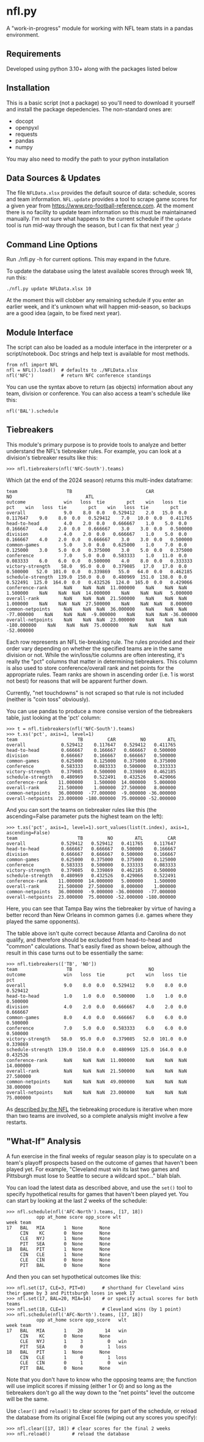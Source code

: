 # nfl.py #

A "work-in-progress" module for working with NFL team stats in a pandas environment.

## Requirements ##

Developed using python 3.10+ along with the packages listed below

## Installation ##

This is a basic script (not a package) so you'll need to download
it yourself and install the package depedencies. The non-standard ones
are:

* docopt
* openpyxl
* requests
* pandas
* numpy

You may also need to modify the path to your python installation

## Data Sources & Updates ##

The file `NFLData.xlsx` provides the default source of data:
schedule, scores and team information. `NFL.update` provides
a tool to scrape game scores for a given year from
<https://www.pro-football-reference.com>. At the moment there
is no facility to update team information so this
must be maintainaned manually. I'm not sure what happens
to the current schedule if the `update` tool is run mid-way
through the season, but I can fix that next year ;)

## Command Line Options ##

Run ./nfl.py -h for current options. This may expand in the future.

To update the database using the latest available scores through week 18, run this:

````
./nfl.py update NFLData.xlsx 10
````

At the moment this will clobber any remaining schedule if you enter an earlier week,
and it's unknown what will happen mid-season, so backups are a good idea
(again, to be fixed next year).

## Module Interface ##

The script can also be loaded as a module interface in the interpreter
or a script/notebook. Doc strings and help text is available for most methods.

````
from nfl import NFL
nfl = NFL().load()  # defaults to ./NFLData.xlsx
nfl('NFC')          # return NFC conference standings
````

You can use the syntax above to return (as objects) information about any
team, division or conference. You can also access a team's schedule like this:

````
nfl('BAL').schedule
````

## Tiebreakers ##

This module's primary purpose is to provide tools to analyze and better
understand the NFL's tiebreaker rules. For example, you can look at a division's
tiebreaker results like this:

````
>>> nfl.tiebreakers(nfl('NFC-South').teams)
````

Which (at the end of the 2024 season) returns this multi-index dataframe:

````
team                  TB                           CAR                             NO                           ATL                       
outcome              win   loss  tie        pct    win   loss  tie         pct    win   loss  tie        pct    win   loss  tie        pct
overall              9.0    8.0  0.0   0.529412    2.0   15.0  0.0    0.117647    9.0    8.0  0.0   0.529412    7.0   10.0  0.0   0.411765
head-to-head         4.0    2.0  0.0   0.666667    1.0    5.0  0.0    0.166667    4.0    2.0  0.0   0.666667    3.0    3.0  0.0   0.500000
division             4.0    2.0  0.0   0.666667    1.0    5.0  0.0    0.166667    4.0    2.0  0.0   0.666667    3.0    3.0  0.0   0.500000
common-games         5.0    3.0  0.0   0.625000    1.0    7.0  0.0    0.125000    3.0    5.0  0.0   0.375000    3.0    5.0  0.0   0.375000
conference           7.0    5.0  0.0   0.583333    1.0   11.0  0.0    0.083333    6.0    6.0  0.0   0.500000    4.0    8.0  0.0   0.333333
victory-strength    58.0   95.0  0.0   0.379085   17.0   17.0  0.0    0.500000   52.0  101.0  0.0   0.339869   55.0   64.0  0.0   0.462185
schedule-strength  139.0  150.0  0.0   0.480969  151.0  138.0  0.0    0.522491  125.0  164.0  0.0   0.432526  124.0  165.0  0.0   0.429066
conference-rank      NaN    NaN  NaN  11.000000    NaN    NaN  NaN    1.500000    NaN    NaN  NaN  14.000000    NaN    NaN  NaN   5.000000
overall-rank         NaN    NaN  NaN  21.500000    NaN    NaN  NaN    1.000000    NaN    NaN  NaN  27.500000    NaN    NaN  NaN   8.000000
common-netpoints     NaN    NaN  NaN  36.000000    NaN    NaN  NaN  -77.000000    NaN    NaN  NaN  -9.000000    NaN    NaN  NaN -36.000000
overall-netpoints    NaN    NaN  NaN  23.000000    NaN    NaN  NaN -180.000000    NaN    NaN  NaN  75.000000    NaN    NaN  NaN -52.000000
````

Each row represents an NFL tie-breaking rule. The rules provided and their order vary depending on
whether the specified teams are in the same division or not. While the win/loss/tie columns are often
interesting, it's really the "pct" columns that matter in determining tiebreakers. This column is also
used to store conference/overall rank and net points for the appropriate rules. Team ranks are shown
in ascending order (i.e. 1 is worst not best) for reasons that will be apparent further down.

Currently, "net touchdowns" is not scraped so that rule is not included (neither is "coin toss" obviously).

You can use pandas to produce a more consise version of the tiebreakers table, just looking at the 'pct' column:

````
>>> t = nfl.tiebreakers(nfl('NFC-South').teams)
>>> t.xs('pct', axis=1, level=1)
team                      TB         CAR         NO        ATL
overall             0.529412    0.117647   0.529412   0.411765
head-to-head        0.666667    0.166667   0.666667   0.500000
division            0.666667    0.166667   0.666667   0.500000
common-games        0.625000    0.125000   0.375000   0.375000
conference          0.583333    0.083333   0.500000   0.333333
victory-strength    0.379085    0.500000   0.339869   0.462185
schedule-strength   0.480969    0.522491   0.432526   0.429066
conference-rank    11.000000    1.500000  14.000000   5.000000
overall-rank       21.500000    1.000000  27.500000   8.000000
common-netpoints   36.000000  -77.000000  -9.000000 -36.000000
overall-netpoints  23.000000 -180.000000  75.000000 -52.000000
````

And you can sort the teams on tiebreaker rules like this (the ascending=False parameter puts the highest team on the left):

````
>>> t.xs('pct', axis=1, level=1).sort_values(list(t.index), axis=1, ascending=False)
team                      TB         NO        ATL         CAR
overall             0.529412   0.529412   0.411765    0.117647
head-to-head        0.666667   0.666667   0.500000    0.166667
division            0.666667   0.666667   0.500000    0.166667
common-games        0.625000   0.375000   0.375000    0.125000
conference          0.583333   0.500000   0.333333    0.083333
victory-strength    0.379085   0.339869   0.462185    0.500000
schedule-strength   0.480969   0.432526   0.429066    0.522491
conference-rank    11.000000  14.000000   5.000000    1.500000
overall-rank       21.500000  27.500000   8.000000    1.000000
common-netpoints   36.000000  -9.000000 -36.000000  -77.000000
overall-netpoints  23.000000  75.000000 -52.000000 -180.000000
````

Here, you can see that Tampa Bay wins the tiebreaker by virtue of having a better record than New Orleans in common games
(i.e. games where they played the same opponents).

The table above isn't quite correct because Atlanta and Carolina do not qualify, and therefore should
be excluded from head-to-head and "common" calculations. That's easily fixed as shown below, although the result
in this case turns out to be essentially the same:

````
>>> nfl.tiebreakers(['TB', 'NO'])
team                  TB                            NO                       
outcome              win   loss  tie        pct    win   loss  tie        pct
overall              9.0    8.0  0.0   0.529412    9.0    8.0  0.0   0.529412
head-to-head         1.0    1.0  0.0   0.500000    1.0    1.0  0.0   0.500000
division             4.0    2.0  0.0   0.666667    4.0    2.0  0.0   0.666667
common-games         8.0    4.0  0.0   0.666667    6.0    6.0  0.0   0.500000
conference           7.0    5.0  0.0   0.583333    6.0    6.0  0.0   0.500000
victory-strength    58.0   95.0  0.0   0.379085   52.0  101.0  0.0   0.339869
schedule-strength  139.0  150.0  0.0   0.480969  125.0  164.0  0.0   0.432526
conference-rank      NaN    NaN  NaN  11.000000    NaN    NaN  NaN  14.000000
overall-rank         NaN    NaN  NaN  21.500000    NaN    NaN  NaN  27.500000
common-netpoints     NaN    NaN  NaN  49.000000    NaN    NaN  NaN  38.000000
overall-netpoints    NaN    NaN  NaN  23.000000    NaN    NaN  NaN  75.000000
````

As [described by the NFL](https://www.nfl.com/standings/tie-breaking-procedures) the
tiebreaking procedure is iterative when more than two teams are involved, so a complete
analysis might involve a few restarts.

## "What-If" Analysis ##

A fun exercise in the final weeks of regular season play is to speculate on a team's playoff prospects
based on the outcome of games that haven't been played yet. For example, "Cleveland must win its last
two games and Pittsburgh must lose to Seattle to secure a wildcard spot..." blah blah.

You can load the latest data as described above, and use the `set()` tool to specify hypothetical
results for games that haven't been played yet. You can start by looking at the last 2 weeks of
the schedule:

````
>>> nfl.schedule(nfl('AFC-North').teams, [17, 18])
           opp at_home score opp_score wlt
week team                                 
17   BAL   MIA       1  None      None    
     CIN    KC       0  None      None    
     CLE   NYJ       1  None      None    
     PIT   SEA       0  None      None    
18   BAL   PIT       1  None      None    
     CIN   CLE       1  None      None    
     CLE   CIN       0  None      None    
     PIT   BAL       0  None      None
````

And then you can set hypothetical outcomes like this:

````
>>> nfl.set(17, CLE=3, PIT=0)      # shorthand for Cleveland wins their game by 3 and Pittsburgh loses in week 17
>>> nfl.set(17, BAL=20, MIA=14)    # or specify actual scores for both teams
>>> nfl.set(18, CLE=1)             # Cleveland wins (by 1 point)
>>> nfl.schedule(nfl('AFC-North').teams, [17, 18])
           opp at_home score opp_score   wlt
week team                                   
17   BAL   MIA       1    20        14   win
     CIN    KC       0  None      None      
     CLE   NYJ       1     3         0   win
     PIT   SEA       0     0         1  loss
18   BAL   PIT       1  None      None      
     CIN   CLE       1     0         1  loss
     CLE   CIN       0     1         0   win
     PIT   BAL       0  None      None  
````

Note that you don't have to know who the opposing teams are; the function will use implicit scores if missing (either
1 or 0) and so long as the tiebreakers don't go all the way down to the "net points" level the outcome will be the same.


Use `clear()` and `reload()` to clear scores for part of the schedule, or reload the database from its original
Excel file (wiping out any scores you specify):

````
>>> nfl.clear([17, 18]) # clear scores for the final 2 weeks
>>> nfl.reload()        # reload the database
````
